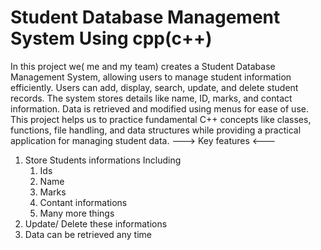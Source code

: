 # Student Database Management System Using cpp(c++)
In this project we( me and my team) creates a Student Database Management System, allowing users to manage student information efficiently. Users can add, display, search, update, and delete student records. The system stores details like name, ID, marks, and contact information. Data is retrieved and modified using menus for ease of use. This project helps us to practice fundamental C++ concepts like classes, functions, file handling, and data structures while providing a practical application for managing student data.
      ---> Key features <---
  1. Store Students informations
        Including
     1. Ids
     2. Name
     3. Marks
     4. Contant informations
     5. Many more things
  2. Update/ Delete these informations
  3. Data can be retrieved any time
